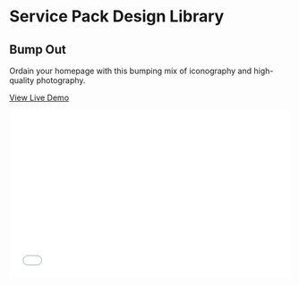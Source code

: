 # Service Pack Design Library

## Bump Out
  <div class="template" id="bumpOut">
                <p>Ordain your homepage with this bumping mix of iconography and high-quality photography.</p>
                <p><a href="/demo/style-guide/services-library/bump-out.html" target="_blank">View Live Demo</a></p>
                <div class="embed">
                   <iframe height='300' scrolling='no' title='Bump Out' src='//codepen.io/nlynchbs/embed/djbqvX/?height=300&theme-id=17398&default-tab=css,result&embed-version=2' frameborder='no' allowtransparency='true' allowfullscreen='true' style='width: 100%;'>See the Pen <a href='https://codepen.io/nlynchbs/pen/djbqvX/'>Bump Out</a> by Nicole Lynch (<a href='https://codepen.io/nlynchbs'>@nlynchbs</a>) on <a href='https://codepen.io'>CodePen</a>.
</iframe>
                </div>
            </div>
